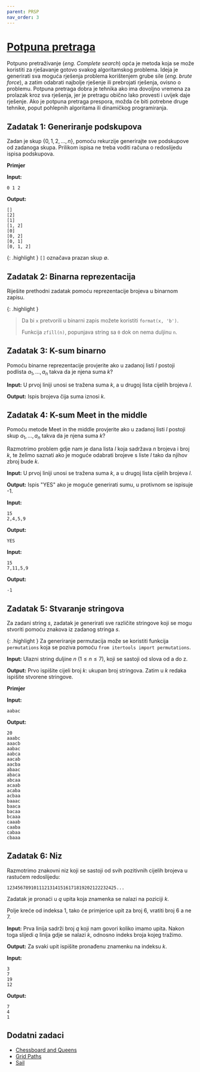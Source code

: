 ```yaml
---
parent: PRSP
nav_order: 3
---
```


# [Potpuna pretraga](https://cses.fi/book/book.pdf#chapter.5)

Potpuno pretraživanje (*eng. Complete search*) opća je metoda koja se može koristiti za rješavanje gotovo svakog algoritamskog problema. Ideja je generirati sva moguća rješenja problema korištenjem grube sile (*eng. brute force*), a zatim odabrati najbolje rješenje ili prebrojati rješenja, ovisno o problemu.
Potpuna pretraga dobra je tehnika ako ima dovoljno vremena za prolazak kroz sva rješenja, jer je pretragu obično lako provesti i uvijek daje rješenje. Ako je potpuna pretraga prespora, možda će biti potrebne druge tehnike, poput pohlepnih algoritama ili dinamičkog programiranja.

## Zadatak 1: Generiranje podskupova

Zadan je skup $\{0, 1, 2, ..., n\}$, pomoću rekurzije generirajte sve podskupove od zadanoga skupa.
Prilikom ispisa ne treba voditi računa o redoslijedu ispisa podskupova.

**Primjer**

**Input:**

```text
0 1 2
```

**Output:**

```text
[]
[2]
[1]
[1, 2]
[0]
[0, 2]
[0, 1]
[0, 1, 2]
```

{: .highlight }
`[]` označava prazan skup $\emptyset$.

## Zadatak 2: Binarna reprezentacija

Riješite prethodni zadatak pomoću reprezentacije brojeva u binarnom zapisu.

{: .highlight }
> Da bi `x` pretvorili u binarni zapis možete koristiti `format(x, 'b')`.
>
> Funkcija `zfill(n)`, popunjava string sa `0` dok on nema duljinu `n`.

## Zadatak 3: K-sum binarno

Pomoću binarne reprezentacije provjerite ako u zadanoj listi $l$ postoji podlista ${a_1, ..., a_n}$ takva da je njena suma $k$?

**Input:**
U prvoj liniji unosi se tražena suma $k$, a u drugoj lista cijelih brojeva $l$.

**Output:**
Ispis brojeva čija suma iznosi $k$.

## Zadatak 4: K-sum Meet in the middle

Pomoću metode Meet in the middle provjerite ako u zadanoj listi $l$ postoji skup ${a_1, ..., a_n}$ takva da je njena suma $k$?

Razmotrimo problem gdje nam je dana lista $l$ koja sadržava $n$ brojeva i broj $k$, te želimo saznati ako je moguće odabrati brojeve s liste $l$ tako da njihov zbroj bude $k$. 

**Input:**
U prvoj liniji unosi se tražena suma $k$, a u drugoj lista cijelih brojeva $l$.

**Output:**
Ispis "YES" ako je moguće generirati sumu, u protivnom se ispisuje -1.

**Input:**

```text
15
2,4,5,9
```

**Output:**

```text
YES
```

**Input:**

```text
15
7,11,5,9
```

**Output:**

```text
-1
```

## Zadatak 5: Stvaranje stringova

Za zadani string $s$, zadatak je generirati sve različite stringove koji se mogu stvoriti pomoću znakova iz zadanog stringa $s$.

{: .highlight }
Za generiranje permutacija može se koristiti funkcija `permutations` koja se poziva pomoću `from itertools import permutations`. 

**Input:**
Ulazni string duljine $n$ ($1 \le n \le 7$), koji se sastoji od slova od a do z.

**Output:**
Prvo ispišite cijeli broj $k$: ukupan broj stringova. Zatim u $k$ redaka ispišite stvorene stringove.

**Primjer**

**Input:**

```text
aabac
```

**Output:**

```text
20
aaabc
aaacb
aabac
aabca
aacab
aacba
abaac
abaca
abcaa
acaab
acaba
acbaa
baaac
baaca
bacaa
bcaaa
caaab
caaba
cabaa
cbaaa
```

## Zadatak 6: Niz

Razmotrimo znakovni niz koji se sastoji od svih pozitivnih cijelih brojeva u rastućem redoslijedu:

```text
12345678910111213141516171819202122232425...
```

Zadatak je pronaći u $q$ upita koja znamenka se nalazi na poziciji $k$.

Polje kreće od indeksa 1, tako će primjerice upit za broj 6, vratiti broj 6 a ne 7.

**Input:**
Prva linija sadrži broj $q$ koji nam govori koliko imamo upita.
Nakon toga slijedi $q$ linija gdje se nalazi $k$, odnosno indeks broja kojeg tražimo.

**Output:**
Za svaki upit ispišite pronađenu znamenku na indeksu $k$.

**Input:**

```text
3
7
19
12
```

**Output:**

```text
7
4
1
```

## Dodatni zadaci

- [Chessboard and Queens](https://cses.fi/problemset/task/1624)
- [Grid Paths](https://cses.fi/problemset/task/1625)
- [Sail](https://codeforces.com/problemset/problem/298/B)
